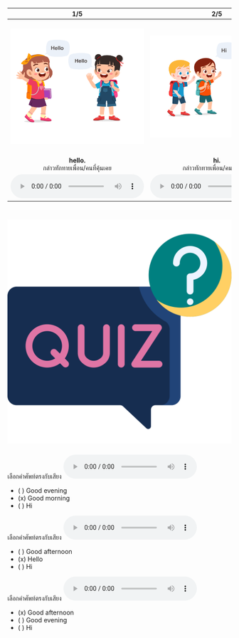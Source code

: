 <div class="carrousel">


|1/5|2/5|3/5|4/5|5/5|
| :----: | :----: | :----: | :----: | :----: |
|![](/media/img/greeting__hello.svg)|![](/media/img/greeting__hi.svg)|![](/media/img/greeting__good&#x20;morning.svg)|![](/media/img/greeting__good&#x20;afternoon.svg)|![](/media/img/greeting__good&#x20;evening.svg)|
|**hello.**<br>กล่าวทักทายเพื่อน/คนที่คุ้นเคย|**hi.**<br>กล่าวทักทายเพื่อน/คนที่คุ้นเคย|**good morning.**<br>กล่าวทักทายในตอนเช้า|**good afternoon.**<br>กล่าวทักทายในตอนบ่าย|**good evening.**<br>กล่าวทักทายในตอนเย็น|
|![](/media/audio/hello.mp3)|![](/media/audio/hi.mp3)|![](/media/audio/good&#x20;morning.mp3)|![](/media/audio/good&#x20;afternoon.mp3)|![](/media/audio/good&#x20;evening.mp3)|

</div>



# ![icon](/media/icons/quiz.svg) 


เลือกคำศัพท์ตรงกับเสียง ![](/media/audio/good&#x20;morning.mp3) 
 - ( ) Good evening
 - (x) Good morning
 - ( ) Hi


เลือกคำศัพท์ตรงกับเสียง ![](/media/audio/hello.mp3) 
 - ( ) Good afternoon
 - (x) Hello
 - ( ) Hi


เลือกคำศัพท์ตรงกับเสียง ![](/media/audio/good&#x20;afternoon.mp3) 
 - (x) Good afternoon
 - ( ) Good evening
 - ( ) Hi